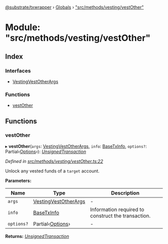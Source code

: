 [@substrate/txwrapper](../README.md) › [Globals](../globals.md) › ["src/methods/vesting/vestOther"](_src_methods_vesting_vestother_.md)

# Module: "src/methods/vesting/vestOther"

## Index

### Interfaces

* [VestingVestOtherArgs](../interfaces/_src_methods_vesting_vestother_.vestingvestotherargs.md)

### Functions

* [vestOther](_src_methods_vesting_vestother_.md#vestother)

## Functions

###  vestOther

▸ **vestOther**(`args`: [VestingVestOtherArgs](../interfaces/_src_methods_vesting_vestother_.vestingvestotherargs.md), `info`: [BaseTxInfo](../interfaces/_src_util_types_.basetxinfo.md), `options?`: Partial‹[Options](../interfaces/_src_util_options_.options.md)›): *[UnsignedTransaction](../interfaces/_src_util_types_.unsignedtransaction.md)*

*Defined in [src/methods/vesting/vestOther.ts:22](https://github.com/paritytech/txwrapper/blob/fc81d5b/src/methods/vesting/vestOther.ts#L22)*

Unlock any vested funds of a `target` account.

**Parameters:**

Name | Type | Description |
------ | ------ | ------ |
`args` | [VestingVestOtherArgs](../interfaces/_src_methods_vesting_vestother_.vestingvestotherargs.md) | - |
`info` | [BaseTxInfo](../interfaces/_src_util_types_.basetxinfo.md) | Information required to construct the transaction.  |
`options?` | Partial‹[Options](../interfaces/_src_util_options_.options.md)› | - |

**Returns:** *[UnsignedTransaction](../interfaces/_src_util_types_.unsignedtransaction.md)*
